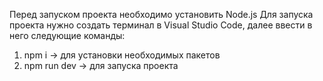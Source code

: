 Перед запуском проекта необходимо установить Node.js
Для запуска проекта нужно создать терминал в Visual Studio Code, далее ввести в него следующие команды:
1) npm i -> для установки необходимых пакетов
2) npm run dev -> для запуска проекта
